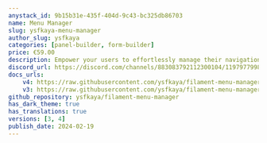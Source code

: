 ```yaml
---
anystack_id: 9b15b31e-435f-404d-9c43-bc325db86703
name: Menu Manager
slug: ysfkaya-menu-manager
author_slug: ysfkaya
categories: [panel-builder, form-builder]
price: €59.00
description: Empower your users to effortlessly manage their navigation menus right from the front-end interface, enhancing user interaction and simplifying site navigation.
discord_url: https://discord.com/channels/883083792112300104/1197977998566105259
docs_urls:
    v4: https://raw.githubusercontent.com/ysfkaya/filament-menu-manager-docs/main/README.md
    v3: https://raw.githubusercontent.com/ysfkaya/filament-menu-manager-docs/1.x/README.md
github_repository: ysfkaya/filament-menu-manager
has_dark_theme: true
has_translations: true
versions: [3, 4]
publish_date: 2024-02-19
---
```

